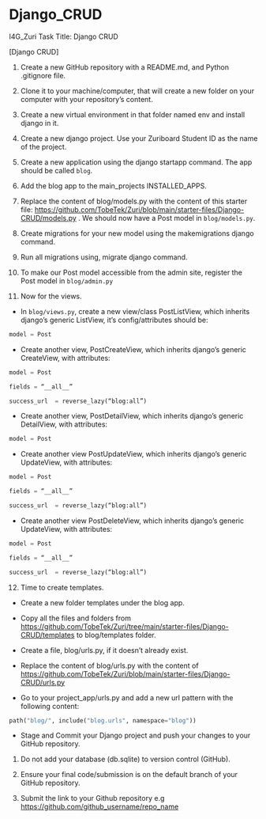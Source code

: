 # Django_CRUD
I4G_Zuri Task Title: Django CRUD

[Django CRUD]


1. Create a new GitHub repository with a README.md, and Python .gitignore file.

2. Clone it to your machine/computer, that will create a new folder on your computer with your repository’s content.

3. Create a new virtual environment in that folder named env and install django in it.

4. Create a new django project. Use your Zuriboard Student ID as the name of the project.

5. Create a new application using the django startapp command. The app should be called `blog`.

6. Add the blog app to the main_projects INSTALLED_APPS.

 

7. Replace the content of blog/models.py with the content of this starter file: https://github.com/TobeTek/Zuri/blob/main/starter-files/Django-CRUD/models.py . We should now have a Post model in `blog/models.py`.

8. Create migrations for your new model using the makemigrations django command. 

9. Run all migrations using, migrate django command.

10. To make our Post model accessible from the admin site, register the Post model in `blog/admin.py` 

 

11. Now for the views. 

- In `blog/views.py`,  create a new view/class PostListView, which inherits django’s generic ListView,  it’s config/attributes should be:

```python
model = Post
```
 

- Create another view, PostCreateView, which inherits django’s generic CreateView, with attributes:

```python
model = Post

fields = “__all__”

success_url  = reverse_lazy(“blog:all”)
```
 

- Create another view, PostDetailView, which inherits django’s generic DetailView, with attributes:

```python
model = Post
```
 - Create another view PostUpdateView, which inherits django’s generic UpdateView, with attributes:

```python
model = Post

fields = “__all__”

success_url  = reverse_lazy(“blog:all”)
```
 

- Create another view PostDeleteView, which inherits django’s generic UpdateView, with attributes:

```python
model = Post

fields = “__all__”

success_url  = reverse_lazy(“blog:all”)
```
 

12. Time to create templates.

- Create a new folder templates under the blog app.  

- Copy all the files and folders from https://github.com/TobeTek/Zuri/tree/main/starter-files/Django-CRUD/templates to blog/templates folder.

 

- Create a file, blog/urls.py, if it doesn’t already exist.

- Replace the content of blog/urls.py with the content of https://github.com/TobeTek/Zuri/blob/main/starter-files/Django-CRUD/urls.py 

 

- Go to your project_app/urls.py and add a new url pattern with the following content:

```python
path("blog/", include("blog.urls", namespace="blog"))
```
 

- Stage and Commit your Django project and push your changes to your GitHub repository. 

1. Do not add your database (db.sqlite) to version control (GitHub). 

2. Ensure your final code/submission is on the default branch of your GitHub repository.

13. Submit the link to your Github repository e.g https://github.com/github_username/repo_name

 

